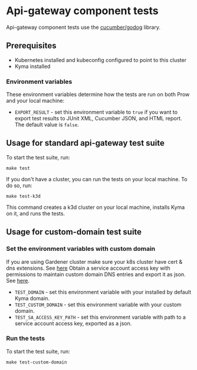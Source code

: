 # Api-gateway component tests

Api-gateway component tests use the [cucumber/godog](https://github.com/cucumber/godog) library.

## Prerequisites

- Kubernetes installed and kubeconfig configured to point to this cluster
- Kyma installed


### Environment variables

These environment variables determine how the tests are run on both Prow and your local machine:

- `EXPORT_RESULT` - set this environment variable to `true` if you want to export test results to JUnit XML, Cucumber JSON, and HTML report. The default value is `false`.

## Usage for standard api-gateway test suite

To start the test suite, run:

```
make test
```

If you don't have a cluster, you can run the tests on your local machine. To do so, run:

```
make test-k3d
```

This command creates a k3d cluster on your local machine, installs Kyma on it, and runs the tests.

## Usage for custom-domain test suite

### Set the environment variables with custom domain

If you are using Gardener cluster make sure your k8s cluster have cert & dns extensions. See [here](https://github.com/kyma-project/control-plane/issues/875)
Obtain a service account access key with permissions to maintain custom domain DNS entries and export it as json. See [here](https://cloud.google.com/iam/docs/keys-create-delete).

- `TEST_DOMAIN` - set this environment variable with your installed by default Kyma domain.
- `TEST_CUSTOM_DOMAIN` - set this environment variable with your custom domain.
- `TEST_SA_ACCESS_KEY_PATH` - set this environment variable with path to a service account access key, exported as a json.

### Run the tests

To start the test suite, run:

```
make test-custom-domain
```
